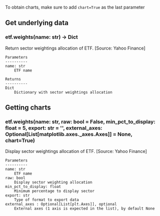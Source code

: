To obtain charts, make sure to add `chart=True` as the last parameter

## Get underlying data 
### etf.weights(name: str) -> Dict

Return sector weightings allocation of ETF. [Source: Yahoo Finance]

    Parameters
    ----------
    name: str
        ETF name

    Returns
    ----------
    Dict
        Dictionary with sector weightings allocation

## Getting charts 
### etf.weights(name: str, raw: bool = False, min_pct_to_display: float = 5, export: str = '', external_axes: Optional[List[matplotlib.axes._axes.Axes]] = None, chart=True)

Display sector weightings allocation of ETF. [Source: Yahoo Finance]

    Parameters
    ----------
    name: str
        ETF name
    raw: bool
        Display sector weighting allocation
    min_pct_to_display: float
        Minimum percentage to display sector
    export: str
        Type of format to export data
    external_axes : Optional[List[plt.Axes]], optional
        External axes (1 axis is expected in the list), by default None
